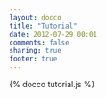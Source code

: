 ```yaml
---
layout: docco
title: "Tutorial"
date: 2012-07-29 00:01
comments: false
sharing: true
footer: true
---
```


{% docco tutorial.js %}
